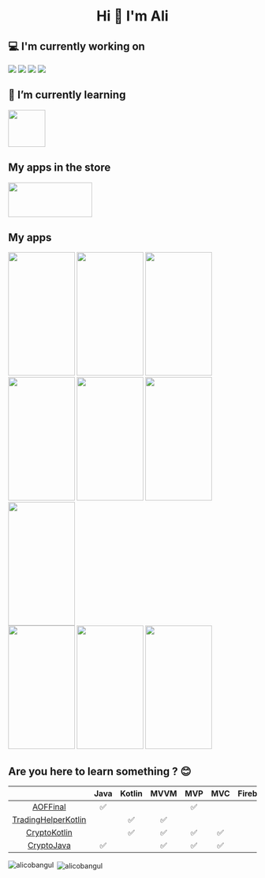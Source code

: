 <h1 align="center">Hi 👋 I'm Ali</h1>

## 💻 I'm currently working on

<code><a href="https://developer.android.com/" target="_blank"><img src="https://www.vectorlogo.zone/logos/android/android-ar21.svg"></a></code>
<code><a href="https://firebase.google.com/" target="_blank"><img src="https://www.vectorlogo.zone/logos/firebase/firebase-ar21.svg"></a></code>
<code><img src="https://www.vectorlogo.zone/logos/java/java-ar21.svg"></code>
<code><img src="https://www.vectorlogo.zone/logos/kotlinlang/kotlinlang-ar21.svg"></code>
<br>

## 🌱 I’m currently learning

<code><a href="https://developer.android.com/" target="_blank"><img src="https://tabris.com/wp-content/uploads/2021/06/jetpack-compose-icon_RGB.png" width="75" height="75"></a></code>
<br>

## My apps in the store

[<img src = "https://play.google.com/intl/en_us/badges/static/images/badges/en_badge_web_generic.png" width = "170" height = "70" >](https://play.google.com/store/apps/developer?id=BaseSoftware)

## My apps

<div>
  <img src="https://play-lh.googleusercontent.com/PJMwZ_5gEka300bLdIDj0AjG3nB4DBXvriV9AmUdZAZ5QFeStXoxhgjtnTlKCrznNw=w2560-h1440-rw" width="135" height="250" />
   <img src="https://play-lh.googleusercontent.com/mnES3xJMNk0aqGL_Am26sQyx0Pk8LCOTP4kWytN9Gh90g9zN33NeZHKw2iixDW_R0Ko=w2560-h1440-rw" width="135" height="250" />
   <img src="https://play-lh.googleusercontent.com/T6pMOM0mfm5Km4nHCOxXN63exhPBI5ADUzZmmDavWgjv9A-6_lw0_iKGAVQxCSA4uomd=w2560-h1440-rw" width="135" height="250" />
</div>

<div>
  <img src="https://play-lh.googleusercontent.com/HNkYzpj1jOpKQXxRtVVQY37D6E_nZwLYnetuFu2w0rVrpKEfi6AYjN0nserjhvdwqTtY=w2560-h1440-rw" width="135" height="250" />
   <img src="https://play-lh.googleusercontent.com/m4MJuiCCT6LkhHPILIBhm6bF8NG070uK2QE91VKc_ywSWvrWf2AfKLGJ6yB7SEmLag=w2560-h1440-rw" width="135" height="250" />
   <img src="https://play-lh.googleusercontent.com/SeLPfHc5t1qTsvZYnu8SPJEBPlLLgun3wm7HA5QxlfqV_XZ6lQkVZTZPMFhsWud7YkU=w2560-h1440-rw" width="135" height="250" />
  <img src="https://play-lh.googleusercontent.com/bAmQmH2ikYwoD2x00BW3iwMHrj2k5nm2GWsHWbe8aGe2ldZqqgQK_MN3KMdy-pY6xA=w2560-h1440-rw" width="135" height="250" />
</div>

<div>
  <img src="https://play-lh.googleusercontent.com/ey--CPtTGmcBvUusl-WCZ1vUC8kts6qErDl1ZmH-BxzGLmGc-r_Wq5HGPFQthKeYKUE=w2560-h1440-rw" width="135" height="250" />
   <img src="https://play-lh.googleusercontent.com/ffnzvMqkHOdycyt-Lw26ZrtyVBRtBdhUiohAj-ZuWOxc-bSSiRSh_yMU_y1V1D8xKA=w2560-h1440-rw" width="135" height="250" />
   <img src="https://play-lh.googleusercontent.com/rVeCvT1O88NuibKKCCmPTopMs1TQISLIOM2Dj8-eaaS5Fsap0bbdkmIfa-dAzTrcaMk=w2560-h1440-rw" width="135" height="250" />
</div>

## Are you here to learn something ? :blush:
|  | Java | Kotlin | MVVM | MVP | MVC | Firebase | Hilt | Room | RxJava | Coroutines | Retrofit | Ktor | Volley | OkHttp
| :---: | :---: | :---: | :---: | :---: | :---: | :---: | :---: | :---: | :---: | :---: | :---: | :---: | :---: | :---: |
| [AOFFinal](https://github.com/alicobangul/AOFFinal) | ✅ |  |  | ✅ |  |  | ✅ | ✅ | ✅ |  |  |  |  |   |
| [TradingHelperKotlin](https://github.com/alicobangul/TradingHelperKotlin) |  | ✅ | ✅ |  |  |  | ✅ |  | ✅ |  | ✅ | ✅ | ✅ | ✅ |
| [CryptoKotlin](https://github.com/alicobangul/CryptoKotlin-AllArchitecture) |  | ✅ | ✅ | ✅ | ✅ |  | ✅ | ✅ | ✅ |  | ✅ |  |  |
| [CryptoJava](https://github.com/alicobangul/CryptoJava-AllArchitecture) | ✅ |  | ✅ | ✅ | ✅ |  | ✅ | ✅ | ✅ |  | ✅ |  |  |


<p><img align="left" src="https://github-readme-stats.vercel.app/api/top-langs?username=alicobangul&show_icons=true&locale=en&layout=compact" alt="alicobangul" /></p>

<p>&nbsp;<img align="center" src="https://github-readme-stats.vercel.app/api?username=alicobangul&show_icons=true&locale=en" alt="alicobangul" /></p>



